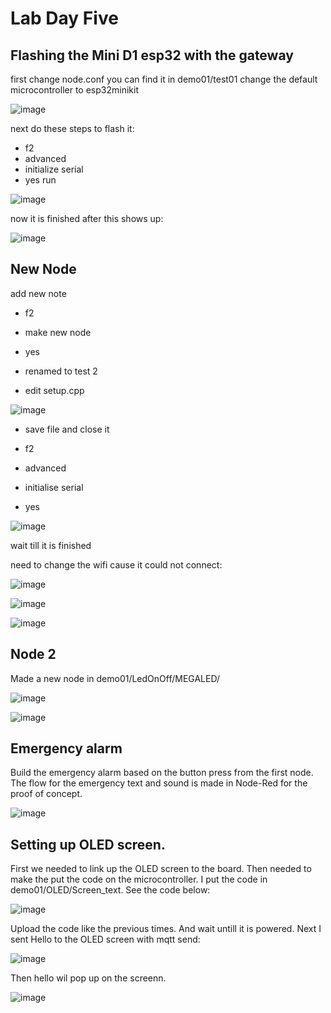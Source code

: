 # Lab Day Five

## Flashing the Mini D1 esp32 with the gateway

first change node.conf
you can find it in demo01/test01
change the default microcontroller to esp32minikit

![image](https://github.com/JesperHartsuiker/IoT-module/assets/82671856/82e117e1-b867-491f-97a3-3631eda52b89)


next do these steps to flash it:
- f2
- advanced
- initialize serial
- yes run

![image](https://github.com/JesperHartsuiker/IoT-module/assets/82671856/ef9c47ee-5e8a-4fd1-b99a-0eaa1f17f54c)

now it is finished after this shows up:

![image](https://github.com/JesperHartsuiker/IoT-module/assets/82671856/f2327638-ccf3-42dd-a8cf-ffcfe672adfa)



## New Node

add new note
- f2
- make new node
- yes
- renamed to test 2

- edit setup.cpp

![image](https://github.com/JesperHartsuiker/IoT-module/assets/82671856/5ba9c37d-5cd9-4f2b-a83f-8b656b930329)

- save file and close it

- f2
- advanced
- initialise serial
- yes

![image](https://github.com/JesperHartsuiker/IoT-module/assets/82671856/41d6d45f-aaa0-4a81-9a6d-cf1084f18a5e)

wait till it is finished



need to change the wifi cause it could not connect:

![image](https://github.com/JesperHartsuiker/IoT-module/assets/82671856/2a9c87d7-4801-48fe-ab38-f223ec81e632)


![image](https://github.com/JesperHartsuiker/IoT-module/assets/82671856/3bba9a3f-87ab-41ed-b570-10c9ccf5ffc6)




![image](https://github.com/JesperHartsuiker/IoT-module/assets/82671856/d1569200-d724-4fb4-bcb9-d959cbbb1fcb)


## Node 2

Made a new node in demo01/LedOnOff/MEGALED/

![image](https://github.com/JesperHartsuiker/IoT-module/assets/82671856/e5d81d99-9b74-4d79-b42f-0ccafb8088ee)



![image](https://github.com/JesperHartsuiker/IoT-module/assets/82671856/2417b517-d98b-45e7-9e59-05878039d3cf)




## Emergency alarm

Build the emergency alarm based on the button press from the first node. The flow for the emergency text and sound is made in Node-Red for the proof of concept.

![image](https://github.com/JesperHartsuiker/IoT-module/assets/82671856/d2d06ac7-49fa-4630-a734-7b46622e8661)




## Setting up OLED screen.

First we needed to link up the OLED screen to the board. Then needed to make the put the code on the microcontroller. I put the code in demo01/OLED/Screen_text. See the code below:

![image](https://github.com/JesperHartsuiker/IoT-module/assets/82671856/57563349-e119-4029-9734-414a7af1b10f)

Upload the code like the previous times. And wait untill it is powered.
Next I sent Hello to the OLED screen with mqtt send:

![image](https://github.com/JesperHartsuiker/IoT-module/assets/82671856/8d1d8251-6c6c-4e38-827a-dac6c02c9b96)

Then hello wil pop up on the screenn.




![image](https://github.com/JesperHartsuiker/IoT-module/assets/82671856/d2d06ac7-49fa-4630-a734-7b46622e8661)






